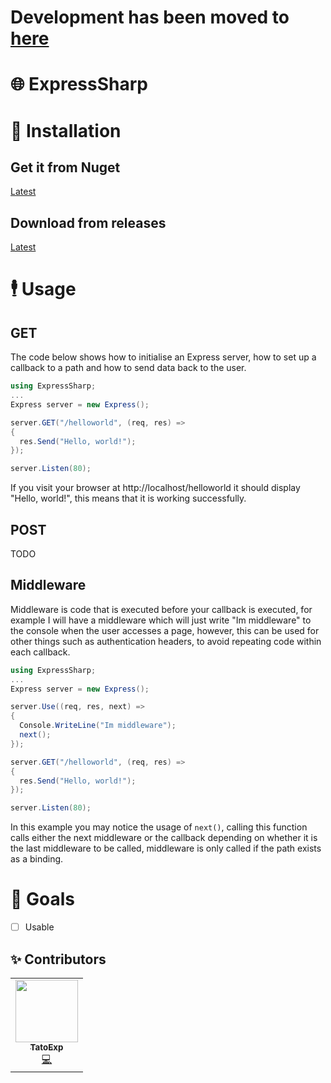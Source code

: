 # Development has been moved to [here](https://github.com/EpicTestingTempOrganizationForStuff/ExpressSharp)

# 🌐 ExpressSharp
<!-- ![GitHub Workflow Status](https://img.shields.io/github/workflow/status/EpicTestingTempOrganizationForStuff/dbrepo/.NET%20Core?style=for-the-badge) ![GitHub Workflow Status (branch)](https://img.shields.io/github/workflow/status/EpicTestingTempOrganizationForStuff/dbrepo/.NET%20Core/release?label=Release%20Build&style=for-the-badge) ![GitHub Workflow Status (branch)](https://img.shields.io/github/workflow/status/EpicTestingTempOrganizationForStuff/dbrepo/publish%20to%20nuget/release?color=004880&label=Nuget%20Publish&style=for-the-badge) -->
# 👷 Installation
## Get it from Nuget
[Latest](https://nuget.org)
## Download from releases
[Latest](https://github.com/EpicTestingTempOrganizationForStuff/ExpressSharp/releases)

# 🕴️ Usage

## GET
The code below shows how to initialise an Express server, how to set up a callback to a path and how to send data back to the user.
```cs
using ExpressSharp;
...
Express server = new Express();

server.GET("/helloworld", (req, res) =>
{
  res.Send("Hello, world!");
});

server.Listen(80);
```
If you visit your browser at http://localhost/helloworld it should display "Hello, world!", this means that it is working successfully.

## POST
TODO

## Middleware
Middleware is code that is executed before your callback is executed, for example I will have a middleware which will just write "Im middleware" to the console when the user accesses a page, however, this can be used for other things such as authentication headers, to avoid repeating code within each callback.

```cs
using ExpressSharp;
...
Express server = new Express();

server.Use((req, res, next) =>
{
  Console.WriteLine("Im middleware");
  next();
});

server.GET("/helloworld", (req, res) =>
{
  res.Send("Hello, world!");
});

server.Listen(80);
```
In this example you may notice the usage of `next()`, calling this function calls either the next middleware or the callback depending on whether it is the last middleware to be called, middleware is only called if the path exists as a binding.

# 🥅 Goals
* [ ] Usable

## ✨ Contributors

<table>
  <tr>
    <td align="center"><a href="https://mwareing.xyz/"><img src="https://avatars1.githubusercontent.com/u/29664925?s=460&v=4" width="100px;" alt=""/><br /><sub><b>TatoExp</b></sub></a><br /><a href="https://github.com/TatoExp/ExpressSharp/commits?author=TatoExp" title="Code">💻</a></td>
  </tr>
</table>
